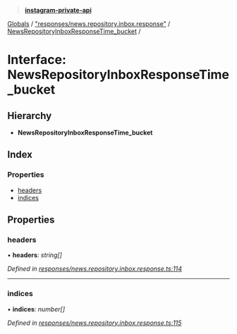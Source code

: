 > **[instagram-private-api](../README.md)**

[Globals](../README.md) / ["responses/news.repository.inbox.response"](../modules/_responses_news_repository_inbox_response_.md) / [NewsRepositoryInboxResponseTime_bucket](_responses_news_repository_inbox_response_.newsrepositoryinboxresponsetime_bucket.md) /

# Interface: NewsRepositoryInboxResponseTime_bucket

## Hierarchy

* **NewsRepositoryInboxResponseTime_bucket**

## Index

### Properties

* [headers](_responses_news_repository_inbox_response_.newsrepositoryinboxresponsetime_bucket.md#headers)
* [indices](_responses_news_repository_inbox_response_.newsrepositoryinboxresponsetime_bucket.md#indices)

## Properties

###  headers

• **headers**: *string[]*

*Defined in [responses/news.repository.inbox.response.ts:114](https://github.com/dilame/instagram-private-api/blob/01eb399/src/responses/news.repository.inbox.response.ts#L114)*

___

###  indices

• **indices**: *number[]*

*Defined in [responses/news.repository.inbox.response.ts:115](https://github.com/dilame/instagram-private-api/blob/01eb399/src/responses/news.repository.inbox.response.ts#L115)*